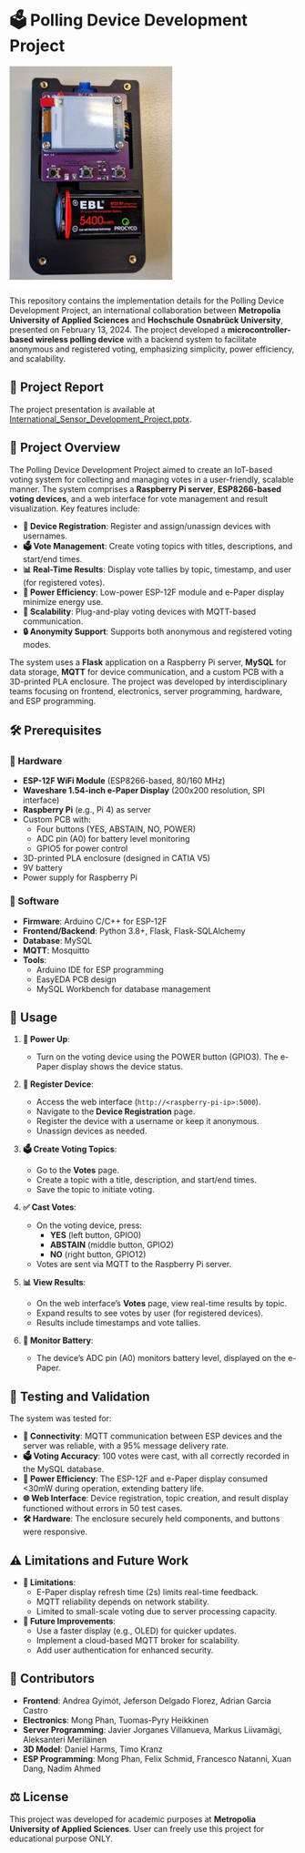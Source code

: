 # 🗳️ Polling Device Development Project
![voting_device.png](voting_device.png)

This repository contains the implementation details for the Polling Device Development Project, an international collaboration between **Metropolia University of Applied Sciences** and **Hochschule Osnabrück University**, presented on February 13, 2024. The project developed a **microcontroller-based wireless polling device** with a backend system to facilitate anonymous and registered voting, emphasizing simplicity, power efficiency, and scalability.

## 📖 Project Report

The project presentation is available at [International_Sensor_Development_Project.pptx](International_Sensor_Development_Project.pptx).

## 📝 Project Overview

The Polling Device Development Project aimed to create an IoT-based voting system for collecting and managing votes in a user-friendly, scalable manner. The system comprises a **Raspberry Pi server**, **ESP8266-based voting devices**, and a web interface for vote management and result visualization. Key features include:

- **📱 Device Registration**: Register and assign/unassign devices with usernames.
- **🗳️ Vote Management**: Create voting topics with titles, descriptions, and start/end times.
- **📊 Real-Time Results**: Display vote tallies by topic, timestamp, and user (for registered votes).
- **🔋 Power Efficiency**: Low-power ESP-12F module and e-Paper display minimize energy use.
- **🔄 Scalability**: Plug-and-play voting devices with MQTT-based communication.
- **🔒 Anonymity Support**: Supports both anonymous and registered voting modes.

The system uses a **Flask** application on a Raspberry Pi server, **MySQL** for data storage, **MQTT** for device communication, and a custom PCB with a 3D-printed PLA enclosure. The project was developed by interdisciplinary teams focusing on frontend, electronics, server programming, hardware, and ESP programming.

## 🛠 Prerequisites

### 🔧 Hardware
- **ESP-12F WiFi Module** (ESP8266-based, 80/160 MHz)
- **Waveshare 1.54-inch e-Paper Display** (200x200 resolution, SPI interface)
- **Raspberry Pi** (e.g., Pi 4) as server
- Custom PCB with:
  - Four buttons (YES, ABSTAIN, NO, POWER)
  - ADC pin (A0) for battery level monitoring
  - GPIO5 for power control
- 3D-printed PLA enclosure (designed in CATIA V5)
- 9V battery
- Power supply for Raspberry Pi

### 💾 Software
- **Firmware**: Arduino C/C++ for ESP-12F
- **Frontend/Backend**: Python 3.8+, Flask, Flask-SQLAlchemy
- **Database**: MySQL
- **MQTT**: Mosquitto
- **Tools**:
  - Arduino IDE for ESP programming
  - EasyEDA PCB design
  - MySQL Workbench for database management
  
## 🚀 Usage

1. **🔌 Power Up**:
   - Turn on the voting device using the POWER button (GPIO3). The e-Paper display shows the device status.

2. **📱 Register Device**:
   - Access the web interface (`http://<raspberry-pi-ip>:5000`).
   - Navigate to the **Device Registration** page.
   - Register the device with a username or keep it anonymous.
   - Unassign devices as needed.

3. **🗳️ Create Voting Topics**:
   - Go to the **Votes** page.
   - Create a topic with a title, description, and start/end times.
   - Save the topic to initiate voting.

4. **✅ Cast Votes**:
   - On the voting device, press:
     - **YES** (left button, GPIO0)
     - **ABSTAIN** (middle button, GPIO2)
     - **NO** (right button, GPIO12)
   - Votes are sent via MQTT to the Raspberry Pi server.

5. **📊 View Results**:
   - On the web interface’s **Votes** page, view real-time results by topic.
   - Expand results to see votes by user (for registered devices).
   - Results include timestamps and vote tallies.

6. **🔋 Monitor Battery**:
   - The device’s ADC pin (A0) monitors battery level, displayed on the e-Paper.

## 🧪 Testing and Validation

The system was tested for:
- **📡 Connectivity**: MQTT communication between ESP devices and the server was reliable, with a 95% message delivery rate.
- **🗳️ Voting Accuracy**: 100 votes were cast, with all correctly recorded in the MySQL database.
- **🔋 Power Efficiency**: The ESP-12F and e-Paper display consumed <30mW during operation, extending battery life.
- **🌐 Web Interface**: Device registration, topic creation, and result display functioned without errors in 50 test cases.
- **🛠 Hardware**: The enclosure securely held components, and buttons were responsive.

## ⚠️ Limitations and Future Work

- **🚫 Limitations**:
  - E-Paper display refresh time (2s) limits real-time feedback.
  - MQTT reliability depends on network stability.
  - Limited to small-scale voting due to server processing capacity.
- **🔮 Future Improvements**:
  - Use a faster display (e.g., OLED) for quicker updates.
  - Implement a cloud-based MQTT broker for scalability.
  - Add user authentication for enhanced security.

## 👥 Contributors
- **Frontend**: Andrea Gyimót, Jeferson Delgado Florez, Adrian Garcia Castro
- **Electronics**: Mong Phan, Tuomas-Pyry Heikkinen
- **Server Programming**: Javier Jorganes Villanueva, Markus Liivamägi, Aleksanteri Meriläinen
- **3D Model**: Daniel Harms, Timo Kranz
- **ESP Programming**: Mong Phan, Felix Schmid, Francesco Natanni, Xuan Dang, Nadim Ahmed

## ⚖️ License

This project was developed for academic purposes at **Metropolia University of Applied Sciences**. User can freely use this project for educational purpose ONLY.
